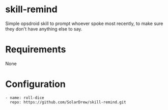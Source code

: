 # skill-remind
Simple opsdroid skill to prompt whoever spoke most recently, to make sure they don't have anything else to say.

# Requirements
None

# Configuration
```
- name: roll-dice
  repo: https://github.com/SolarDrew/skill-remind.git
```

